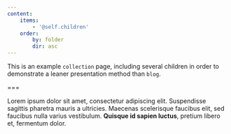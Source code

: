 ```yaml
---
content:
    items:
        - '@self.children'
    order:
        by: folder
        dir: asc
---
```


This is an example `collection` page, including several children in order to demonstrate a leaner presentation method than `blog`.

===

Lorem ipsum dolor sit amet, consectetur adipiscing elit. Suspendisse sagittis pharetra mauris a ultricies. Maecenas scelerisque faucibus elit, sed faucibus nulla varius vestibulum. **Quisque id sapien luctus**, pretium libero et, fermentum dolor. 